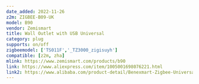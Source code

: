 ```yaml
---
date_added: 2022-11-26
z2m: ZIGBEE-B09-UK
model: B90
vendor: Zemismart
title: Wall Outlet with USB Universal
category: plug
supports: on/off
zigbeemodel: ['TS011F','_TZ3000_zigisuyh']
compatible: [z2m, zha]
mlink: https://www.zemismart.com/products/b90 
link: https://www.aliexpress.com/item/1005001698076221.html
link2: https://www.alibaba.com/product-detail/Benexmart-Zigbee-Universal-Outlet-Smart-Socket_1600229969747.html
---
```


